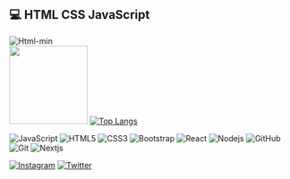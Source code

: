 ## 💻 HTML CSS JavaScript
![Html-min](https://user-images.githubusercontent.com/46246019/92081093-3a458500-edcb-11ea-88a4-e46d45463ce2.gif)
 <br><img height="140px" src="https://github-readme-stats.vercel.app/api?username=berat02&hide_title=true&hide_border=true&show_icons=true&include_all_commits=true&count_private=true&line_height=21&text_color=000&icon_color=000&bg_color=0,ea6161,ffc64d,fffc4d,52fa5a&theme=graywhite" />
 [![Top Langs](https://github-readme-stats.vercel.app/api/top-langs/?username=berat02&layout=compact&text_color=000&icon_color=000&bg_color=0,52fa5a,ffc64d,ffc64d,ea6161&theme=graywhite)](https://github.com/berat02/github-readme-stats)  


![JavaScript](https://img.shields.io/badge/-JavaScript-yellow?style=flat-synthwave&logo=javascript&logoColor=white)
![HTML5](https://img.shields.io/badge/-HTML5-E34F26?style=flat-synthwave&logo=html5&logoColor=white)
![CSS3](https://img.shields.io/badge/-CSS3-1572B6?style=flat-synthwave&logo=css3)
![Bootstrap](https://img.shields.io/badge/-Bootstrap-black?style=flat-synthwave&logo=bootstrap)
![React](https://img.shields.io/badge/-React-black?style=flat-synthwave&logo=react)
![Nodejs](https://img.shields.io/badge/-Nodejs-black?style=flat-synthwave&logo=Node.js)
![GitHub](https://img.shields.io/badge/-GitHub-black?style=flat-synthwave&logo=github)
![Git](https://img.shields.io/badge/-Git-black?style=flat-synthwave&logo=git)
![Nextjs](https://img.shields.io/badge/-Nextjs-black?style=flat)

<div>
 <a href="https://www.instagram.com/beratyldrm3402" target="_blank"><img src="https://img.shields.io/badge/Instagram-%23E4405F.svg?&style=synthwave-square&logo=instagram&logoColor=white" alt="Instagram"></a>
<a href="https://www.Twitter.com/beratyldrm3402" target="_blank"><img src="https://img.shields.io/badge/Twitter-blue.svg?&style=synthwave-square&logo=Twitter&logoColor=white" alt="Twitter"></a>
</div>

